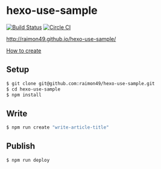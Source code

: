 hexo-use-sample
===============

[![Build Status](https://travis-ci.org/raimon49/hexo-use-sample.svg?branch=master)](https://travis-ci.org/raimon49/hexo-use-sample) [![Circle CI](https://circleci.com/gh/raimon49/hexo-use-sample.svg?style=svg)](https://circleci.com/gh/raimon49/hexo-use-sample)

http://raimon49.github.io/hexo-use-sample/

[How to create](http://raimon49.github.io/2015/04/25/create-blog-with-hexo.html)

Setup
-----

```sh
$ git clone git@github.com:raimon49/hexo-use-sample.git
$ cd hexo-use-sample
$ npm install
```

Write
-----

```sh
$ npm run create "write-article-title"
```

Publish
-------

```sh
$ npm run deploy
```
